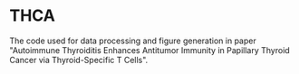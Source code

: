 # THCA
The code used for data processing and figure generation in paper "Autoimmune Thyroiditis Enhances Antitumor Immunity in Papillary Thyroid Cancer via Thyroid-Specific T Cells".

